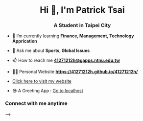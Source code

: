 <h1 align="center">Hi 👋,  I'm Patrick Tsai</h1>
<h3 align="center">A Student in Taipei City</h3>

- 🌱 I’m currently learning **Finance, Management, Technology Apprication**

- 💬 Ask me about **Sports, Global Issues**

- 📫 How to reach me **41271212h@gapps.ntnu.edu.tw**

- 🧑‍💻 Personal Website **https://41271212h.github.io/41271212h/**
- [Click here to visit my website](https://41271212h.github.io/41271212h/)

- 😎 A Greeting App : [Go to localhost](http://localhost:3000)
<h3 align="left">Connect with me anytime</h3>
<p align="left">
</p>
-->
